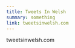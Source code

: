 ```yaml
---
title: Tweets In Welsh
summary: something
link: tweetsinwelsh.com
---
```


tweetsinwelsh.com











